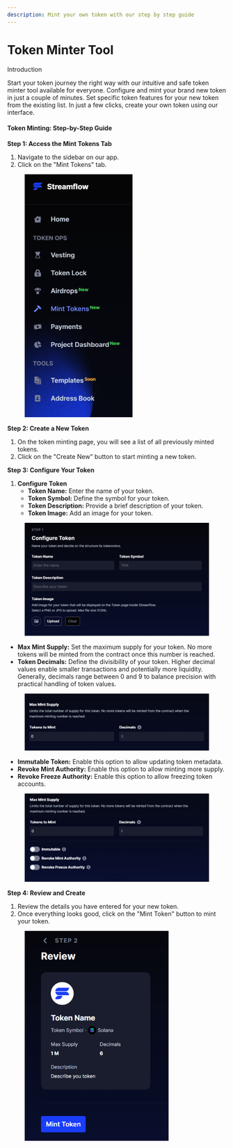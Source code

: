 ```yaml
---
description: Mint your own token with our step by step guide
---
```


# Token Minter Tool

Introduction

Start your token journey the right way with our intuitive and safe token minter tool available for everyone. Configure and mint your brand new token in just a couple of minutes. Set specific token features for your new token from the existing list. In just a few clicks, create your own token using our interface.

#### Token Minting: Step-by-Step Guide

**Step 1: Access the Mint Tokens Tab**

1. Navigate to the sidebar on our app.
2. Click on the "Mint Tokens" tab.

<figure><img src="../.gitbook/assets/Screenshot 2024-07-18 125456.png" alt="" width="248"><figcaption></figcaption></figure>

**Step 2: Create a New Token**

1. On the token minting page, you will see a list of all previously minted tokens.
2. Click on the "Create New" button to start minting a new token.

**Step 3: Configure Your Token**

1. **Configure Token**
   * **Token Name:** Enter the name of your token.
   * **Token Symbol:** Define the symbol for your token.
   * **Token Description:** Provide a brief description of your token.
   * **Token Image:** Add an image for your token.

<figure><img src="../.gitbook/assets/Screenshot 2024-07-18 125000.png" alt="" width="563"><figcaption></figcaption></figure>

* **Max Mint Supply:** Set the maximum supply for your token. No more tokens will be minted from the contract once this number is reached.
* **Token Decimals:** Define the divisibility of your token. Higher decimal values enable smaller transactions and potentially more liquidity. Generally, decimals range between 0 and 9 to balance precision with practical handling of token values.

<figure><img src="../.gitbook/assets/Screenshot 2024-07-18 125101.png" alt=""><figcaption></figcaption></figure>

* **Immutable Token:** Enable this option to allow updating token metadata.
* **Revoke Mint Authority:** Enable this option to allow minting more supply.
* **Revoke Freeze Authority:** Enable this option to allow freezing token accounts.

<figure><img src="../.gitbook/assets/Screenshot 2024-07-18 125153.png" alt=""><figcaption></figcaption></figure>

**Step 4: Review and Create**

1. Review the details you have entered for your new token.
2. Once everything looks good, click on the "Mint Token" button to mint your token.

<figure><img src="../.gitbook/assets/Screenshot 2024-07-18 125334.png" alt="" width="331"><figcaption></figcaption></figure>
